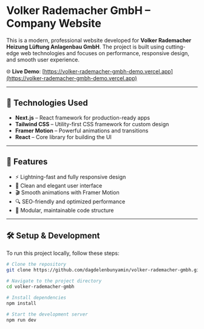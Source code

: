 # Volker Rademacher GmbH – Company Website

This is a modern, professional website developed for **Volker Rademacher Heizung Lüftung Anlagenbau GmbH**. The project is built using cutting-edge web technologies and focuses on performance, responsive design, and smooth user experience.

🌐 **Live Demo**: [https://volker-rademacher-gmbh-demo.vercel.app](https://volker-rademacher-gmbh-demo.vercel.app)

---

## 🚀 Technologies Used

- **Next.js** – React framework for production-ready apps  
- **Tailwind CSS** – Utility-first CSS framework for custom design  
- **Framer Motion** – Powerful animations and transitions  
- **React** – Core library for building the UI

---

## 🎯 Features

- ⚡ Lightning-fast and fully responsive design  
- 🎨 Clean and elegant user interface  
- 🎬 Smooth animations with Framer Motion  
- 🔍 SEO-friendly and optimized performance  
- 🧱 Modular, maintainable code structure

---

## 🛠️ Setup & Development

To run this project locally, follow these steps:

```bash
# Clone the repository
git clone https://github.com/dagdelenbunyamin/volker-rademacher-gmbh.git

# Navigate to the project directory
cd volker-rademacher-gmbh

# Install dependencies
npm install

# Start the development server
npm run dev
